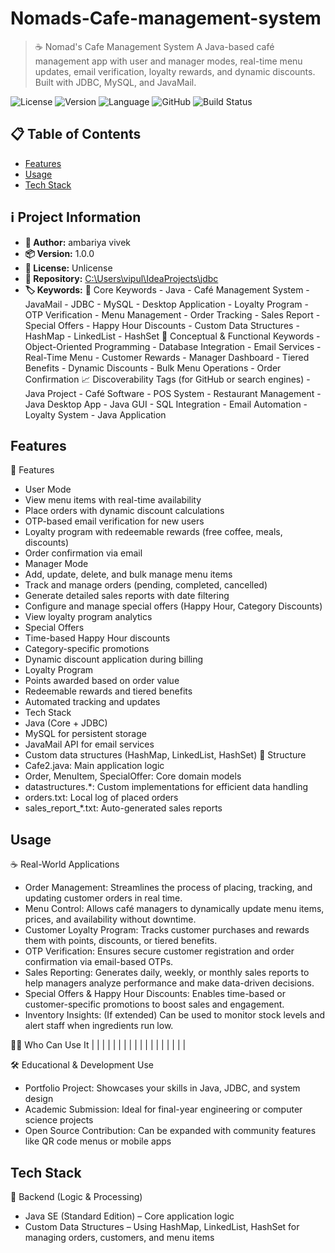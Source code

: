 # Nomads-Cafe-management-system

> ☕ Nomad's Cafe Management System
A Java-based café management app with user and manager modes, real-time menu updates, email verification, loyalty rewards, and dynamic discounts. Built with JDBC, MySQL, and JavaMail.


![License](https://img.shields.io/badge/license-Unlicense-green) ![Version](https://img.shields.io/badge/version-1.0.0-blue) ![Language](https://img.shields.io/badge/language-java-yellow) ![GitHub](https://img.shields.io/badge/GitHub-C:\Users\vipul\IdeaProjects\jdbc-black?logo=github) ![Build Status](https://img.shields.io/github/actions/workflow/status/C:\Users\vipul\IdeaProjects\jdbc/ci.yml?branch=main)

## 📋 Table of Contents

- [Features](#features)
- [Usage](#usage)
- [Tech Stack](#tech-stack)

## ℹ️ Project Information

- **👤 Author:** ambariya vivek
- **📦 Version:** 1.0.0
- **📄 License:** Unlicense
- **📂 Repository:** [C:\Users\vipul\IdeaProjects\jdbc](C:\Users\vipul\IdeaProjects\jdbc)
- **🏷️ Keywords:** 🔑 Core Keywords - Java - Café Management System - JavaMail - JDBC - MySQL - Desktop Application - Loyalty Program - OTP Verification - Menu Management - Order Tracking - Sales Report - Special Offers - Happy Hour Discounts - Custom Data Structures - HashMap - LinkedList - HashSet 🧠 Conceptual & Functional Keywords - Object-Oriented Programming - Database Integration - Email Services - Real-Time Menu - Customer Rewards - Manager Dashboard - Tiered Benefits - Dynamic Discounts - Bulk Menu Operations - Order Confirmation 📈 Discoverability Tags (for GitHub or search engines) - Java Project - Café Software - POS System - Restaurant Management - Java Desktop App - Java GUI - SQL Integration - Email Automation - Loyalty System - Java Application

## Features

🔧 Features
- User Mode
- View menu items with real-time availability
- Place orders with dynamic discount calculations
- OTP-based email verification for new users
- Loyalty program with redeemable rewards (free coffee, meals, discounts)
- Order confirmation via email
- Manager Mode
- Add, update, delete, and bulk manage menu items
- Track and manage orders (pending, completed, cancelled)
- Generate detailed sales reports with date filtering
- Configure and manage special offers (Happy Hour, Category Discounts)
- View loyalty program analytics
- Special Offers
- Time-based Happy Hour discounts
- Category-specific promotions
- Dynamic discount application during billing
- Loyalty Program
- Points awarded based on order value
- Redeemable rewards and tiered benefits
- Automated tracking and updates
- Tech Stack
- Java (Core + JDBC)
- MySQL for persistent storage
- JavaMail API for email services
- Custom data structures (HashMap, LinkedList, HashSet)
📁 Structure
- Cafe2.java: Main application logic
- Order, MenuItem, SpecialOffer: Core domain models
- datastructures.*: Custom implementations for efficient data handling
- orders.txt: Local log of placed orders
- sales_report_*.txt: Auto-generated sales reports


## Usage

☕ Real-World Applications
- Order Management: Streamlines the process of placing, tracking, and updating customer orders in real time.
- Menu Control: Allows café managers to dynamically update menu items, prices, and availability without downtime.
- Customer Loyalty Program: Tracks customer purchases and rewards them with points, discounts, or tiered benefits.
- OTP Verification: Ensures secure customer registration and order confirmation via email-based OTPs.
- Sales Reporting: Generates daily, weekly, or monthly sales reports to help managers analyze performance and make data-driven decisions.
- Special Offers & Happy Hour Discounts: Enables time-based or customer-specific promotions to boost sales and engagement.
- Inventory Insights: (If extended) Can be used to monitor stock levels and alert staff when ingredients run low.

🧑‍💼 Who Can Use It
|  |  | 
|  |  | 
|  |  | 
|  |  | 
|  |  | 
|  |  | 



🛠️ Educational & Development Use
- Portfolio Project: Showcases your skills in Java, JDBC, and system design
- Academic Submission: Ideal for final-year engineering or computer science projects
- Open Source Contribution: Can be expanded with community features like QR code menus or mobile apps


## Tech Stack

🧠 Backend (Logic & Processing)
- Java SE (Standard Edition) – Core application logic
- Custom Data Structures – Using HashMap, LinkedList, HashSet for managing orders, customers, and menu items


